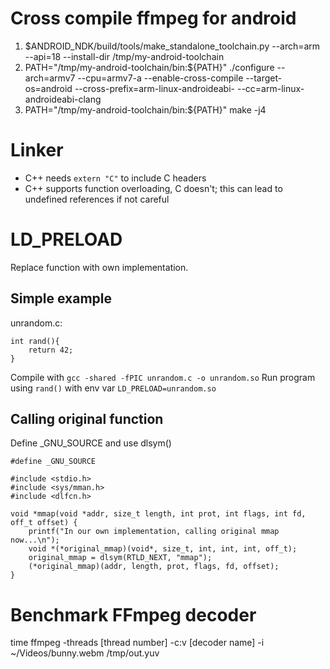 # Cross compile ffmpeg for android

1. $ANDROID_NDK/build/tools/make_standalone_toolchain.py --arch=arm --api=18 --install-dir /tmp/my-android-toolchain
2. PATH="/tmp/my-android-toolchain/bin:${PATH}" ./configure --arch=armv7 --cpu=armv7-a --enable-cross-compile --target-os=android --cross-prefix=arm-linux-androideabi- --cc=arm-linux-androideabi-clang
3. PATH="/tmp/my-android-toolchain/bin:${PATH}" make -j4


# Linker

- C++ needs `extern "C"` to include C headers
- C++ supports function overloading, C doesn't; this can lead to undefined references if not careful


# LD_PRELOAD

Replace function with own implementation.

## Simple example

unrandom.c:
```
int rand(){
    return 42;
}
```
Compile with `gcc -shared -fPIC unrandom.c -o unrandom.so`
Run program using `rand()` with env var `LD_PRELOAD=unrandom.so`

## Calling original function

Define _GNU_SOURCE and use dlsym()

```
#define _GNU_SOURCE

#include <stdio.h>
#include <sys/mman.h>
#include <dlfcn.h>

void *mmap(void *addr, size_t length, int prot, int flags, int fd, off_t offset) {
    printf("In our own implementation, calling original mmap now...\n");
    void *(*original_mmap)(void*, size_t, int, int, int, off_t);
    original_mmap = dlsym(RTLD_NEXT, "mmap");
    (*original_mmap)(addr, length, prot, flags, fd, offset);
}
```


# Benchmark FFmpeg decoder
time ffmpeg -threads [thread number] -c:v [decoder name] -i ~/Videos/bunny.webm /tmp/out.yuv
